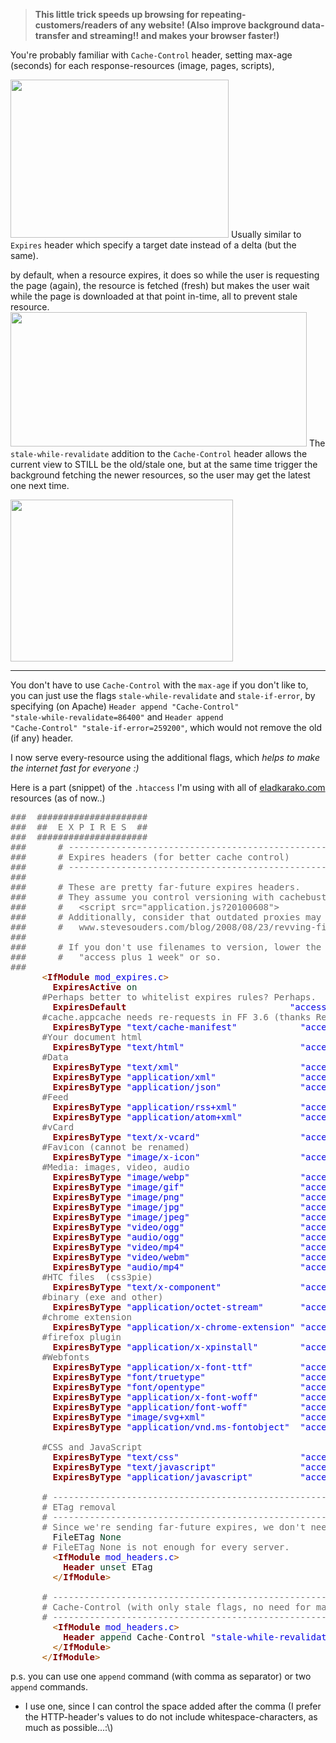 <blockquote><strong>
This little trick speeds up browsing for repeating-customers/readers of any website!
(Also improve background data-transfer and streaming!! and makes your browser faster!)
</strong></blockquote>

You're probably familiar with <code>Cache-Control</code> header, setting max-age (seconds) for each response-resources (image, pages, scripts),

<img src="https://icompile.eladkarako.com/_uploads/2016/12/icompile.eladkarako.com_http_request.png" alt="" width="349" height="253"/> 
Usually similar to <code>Expires</code> header which specify a target date instead of a delta (but the same).

by default, when a resource expires, it does so while the user is requesting the page (again),
the resource is fetched (fresh) but makes the user wait while the page is downloaded at that point in-time,
all to prevent stale resource.
<img src="https://icompile.eladkarako.com/_uploads/2016/12/icompile.eladkarako.com_http_cache_control.png" alt="" width="474" height="215"/>
The <code>stale-while-revalidate</code> addition to the <code>Cache-Control</code> header allows the current view to STILL be the old/stale one, but at the same time trigger the background fetching the newer resources,
so the user may get the latest one next time.

<img src="https://icompile.eladkarako.com/_uploads/2016/12/icompile.eladkarako.com_http_cache_control_highlight.png" alt="" width="356" height="259" />

<!--more-->
<hr/>

You don't have to use <code>Cache-Control</code> with the <code>max-age</code> if you don't like to,
you can just use the flags <code>stale-while-revalidate</code> and <code>stale-if-error</code>,
by specifying (on Apache) <code>Header append "Cache-Control" "stale-while-revalidate=86400"</code> and <code>Header append "Cache-Control" "stale-if-error=259200"</code>,
which would not remove the old (if any) header.

I now serve every-resource using the additional flags, which <em>helps to make the internet fast for everyone :)</em>

Here is a part (snippet) of the <code>.htaccess</code> I'm using with all of <a href="https://eladkarako.com" target="_blank">eladkarako.com</a> resources (as of now..)

<pre><span style='color:#696969; '>###  #####################</span>
<span style='color:#696969; '>###  ##  E X P I R E S  ##</span>
<span style='color:#696969; '>###  #####################</span>
<span style='color:#696969; '>###      # ----------------------------------------------------------------------</span>
<span style='color:#696969; '>###      # Expires headers (for better cache control)</span>
<span style='color:#696969; '>###      # ----------------------------------------------------------------------</span>
<span style='color:#696969; '>###  </span>
<span style='color:#696969; '>###      # These are pretty far-future expires headers.</span>
<span style='color:#696969; '>###      # They assume you control versioning with cachebusting query params like</span>
<span style='color:#696969; '>###      #   &lt;script src="application.js?20100608"&gt;</span>
<span style='color:#696969; '>###      # Additionally, consider that outdated proxies may miscache </span>
<span style='color:#696969; '>###      #   www.stevesouders.com/blog/2008/08/23/revving-filenames-dont-use-querystring/</span>
<span style='color:#696969; '>###  </span>
<span style='color:#696969; '>###      # If you don't use filenames to version, lower the CSS  and JS to something like</span>
<span style='color:#696969; '>###      #   "access plus 1 week" or so.</span>
<span style='color:#696969; '>###  </span>
      <span style='color:#a65700; '>&lt;</span><span style='color:#800000; font-weight:bold; '>IfModule</span> <span style='color:#0000e6; '>mod_expires.c</span><span style='color:#a65700; '>&gt;</span>
        <span style='color:#800000; font-weight:bold; '>ExpiresActive</span> <span style='color:#074726; '>on</span>
<span style='color:#696969; '>&#xa0;&#xa0;&#xa0;&#xa0;&#xa0;&#xa0;#Perhaps better to whitelist expires rules? Perhaps.</span>
        <span style='color:#800000; font-weight:bold; '>ExpiresDefault</span>                               <span style='color:#0000e6; '>"access plus 1 month"</span>
<span style='color:#696969; '>&#xa0;&#xa0;&#xa0;&#xa0;&#xa0;&#xa0;#cache.appcache needs re-requests in FF 3.6 (thanks Remy ~Introducing HTML5)</span>
        <span style='color:#800000; font-weight:bold; '>ExpiresByType</span> <span style='color:#0000e6; '>"text/cache-manifest"</span>            <span style='color:#0000e6; '>"access plus 0 seconds"</span>
<span style='color:#696969; '>&#xa0;&#xa0;&#xa0;&#xa0;&#xa0;&#xa0;#Your document html </span>
        <span style='color:#800000; font-weight:bold; '>ExpiresByType</span> <span style='color:#0000e6; '>"text/html"</span>                      <span style='color:#0000e6; '>"access plus 2 minutes"</span>
<span style='color:#696969; '>&#xa0;&#xa0;&#xa0;&#xa0;&#xa0;&#xa0;#Data</span>
        <span style='color:#800000; font-weight:bold; '>ExpiresByType</span> <span style='color:#0000e6; '>"text/xml"</span>                       <span style='color:#0000e6; '>"access plus 2 minutes"</span>
        <span style='color:#800000; font-weight:bold; '>ExpiresByType</span> <span style='color:#0000e6; '>"application/xml"</span>                <span style='color:#0000e6; '>"access plus 2 minutes"</span>
        <span style='color:#800000; font-weight:bold; '>ExpiresByType</span> <span style='color:#0000e6; '>"application/json"</span>               <span style='color:#0000e6; '>"access plus 2 minutes"</span>
<span style='color:#696969; '>&#xa0;&#xa0;&#xa0;&#xa0;&#xa0;&#xa0;#Feed</span>
        <span style='color:#800000; font-weight:bold; '>ExpiresByType</span> <span style='color:#0000e6; '>"application/rss+xml"</span>            <span style='color:#0000e6; '>"access plus 2 minutes"</span>
        <span style='color:#800000; font-weight:bold; '>ExpiresByType</span> <span style='color:#0000e6; '>"application/atom+xml"</span>           <span style='color:#0000e6; '>"access plus 2 minutes"</span>
<span style='color:#696969; '>&#xa0;&#xa0;&#xa0;&#xa0;&#xa0;&#xa0;#vCard</span>
        <span style='color:#800000; font-weight:bold; '>ExpiresByType</span> <span style='color:#0000e6; '>"text/x-vcard"</span>                   <span style='color:#0000e6; '>"access plus 2 minutes"</span>
<span style='color:#696969; '>&#xa0;&#xa0;&#xa0;&#xa0;&#xa0;&#xa0;#Favicon (cannot be renamed)</span>
        <span style='color:#800000; font-weight:bold; '>ExpiresByType</span> <span style='color:#0000e6; '>"image/x-icon"</span>                   <span style='color:#0000e6; '>"access plus 1 year"</span>
<span style='color:#696969; '>&#xa0;&#xa0;&#xa0;&#xa0;&#xa0;&#xa0;#Media: images, video, audio</span>
        <span style='color:#800000; font-weight:bold; '>ExpiresByType</span> <span style='color:#0000e6; '>"image/webp"</span>                     <span style='color:#0000e6; '>"access plus 2 months"</span>
        <span style='color:#800000; font-weight:bold; '>ExpiresByType</span> <span style='color:#0000e6; '>"image/gif"</span>                      <span style='color:#0000e6; '>"access plus 2 months"</span>
        <span style='color:#800000; font-weight:bold; '>ExpiresByType</span> <span style='color:#0000e6; '>"image/png"</span>                      <span style='color:#0000e6; '>"access plus 2 months"</span>
        <span style='color:#800000; font-weight:bold; '>ExpiresByType</span> <span style='color:#0000e6; '>"image/jpg"</span>                      <span style='color:#0000e6; '>"access plus 2 months"</span>
        <span style='color:#800000; font-weight:bold; '>ExpiresByType</span> <span style='color:#0000e6; '>"image/jpeg"</span>                     <span style='color:#0000e6; '>"access plus 2 months"</span>
        <span style='color:#800000; font-weight:bold; '>ExpiresByType</span> <span style='color:#0000e6; '>"video/ogg"</span>                      <span style='color:#0000e6; '>"access plus 2 months"</span>
        <span style='color:#800000; font-weight:bold; '>ExpiresByType</span> <span style='color:#0000e6; '>"audio/ogg"</span>                      <span style='color:#0000e6; '>"access plus 2 months"</span>
        <span style='color:#800000; font-weight:bold; '>ExpiresByType</span> <span style='color:#0000e6; '>"video/mp4"</span>                      <span style='color:#0000e6; '>"access plus 2 months"</span>
        <span style='color:#800000; font-weight:bold; '>ExpiresByType</span> <span style='color:#0000e6; '>"video/webm"</span>                     <span style='color:#0000e6; '>"access plus 2 months"</span>
        <span style='color:#800000; font-weight:bold; '>ExpiresByType</span> <span style='color:#0000e6; '>"audio/mp4"</span>                      <span style='color:#0000e6; '>"access plus 2 months"</span>
<span style='color:#696969; '>&#xa0;&#xa0;&#xa0;&#xa0;&#xa0;&#xa0;#HTC files  (css3pie)</span>
        <span style='color:#800000; font-weight:bold; '>ExpiresByType</span> <span style='color:#0000e6; '>"text/x-component"</span>               <span style='color:#0000e6; '>"access plus 2 months"</span>
<span style='color:#696969; '>&#xa0;&#xa0;&#xa0;&#xa0;&#xa0;&#xa0;#binary (exe and other)</span>
        <span style='color:#800000; font-weight:bold; '>ExpiresByType</span> <span style='color:#0000e6; '>"application/octet-stream"</span>       <span style='color:#0000e6; '>"access plus 1 year"</span>
<span style='color:#696969; '>&#xa0;&#xa0;&#xa0;&#xa0;&#xa0;&#xa0;#chrome extension</span>
        <span style='color:#800000; font-weight:bold; '>ExpiresByType</span> <span style='color:#0000e6; '>"application/x-chrome-extension"</span> <span style='color:#0000e6; '>"access plus 1 year"</span>
<span style='color:#696969; '>&#xa0;&#xa0;&#xa0;&#xa0;&#xa0;&#xa0;#firefox plugin</span>
        <span style='color:#800000; font-weight:bold; '>ExpiresByType</span> <span style='color:#0000e6; '>"application/x-xpinstall"</span>        <span style='color:#0000e6; '>"access plus 1 year"</span>
<span style='color:#696969; '>&#xa0;&#xa0;&#xa0;&#xa0;&#xa0;&#xa0;#Webfonts</span>
        <span style='color:#800000; font-weight:bold; '>ExpiresByType</span> <span style='color:#0000e6; '>"application/x-font-ttf"</span>         <span style='color:#0000e6; '>"access plus 1 year"</span>
        <span style='color:#800000; font-weight:bold; '>ExpiresByType</span> <span style='color:#0000e6; '>"font/truetype"</span>                  <span style='color:#0000e6; '>"access plus 1 year"</span>
        <span style='color:#800000; font-weight:bold; '>ExpiresByType</span> <span style='color:#0000e6; '>"font/opentype"</span>                  <span style='color:#0000e6; '>"access plus 1 year"</span>
        <span style='color:#800000; font-weight:bold; '>ExpiresByType</span> <span style='color:#0000e6; '>"application/x-font-woff"</span>        <span style='color:#0000e6; '>"access plus 1 year"</span>
        <span style='color:#800000; font-weight:bold; '>ExpiresByType</span> <span style='color:#0000e6; '>"application/font-woff"</span>          <span style='color:#0000e6; '>"access plus 1 year"</span>
        <span style='color:#800000; font-weight:bold; '>ExpiresByType</span> <span style='color:#0000e6; '>"image/svg+xml"</span>                  <span style='color:#0000e6; '>"access plus 1 year"</span>
        <span style='color:#800000; font-weight:bold; '>ExpiresByType</span> <span style='color:#0000e6; '>"application/vnd.ms-fontobject"</span>  <span style='color:#0000e6; '>"access plus 1 year"</span>

<span style='color:#696969; '>&#xa0;&#xa0;&#xa0;&#xa0;&#xa0;&#xa0;#CSS and JavaScript</span>
        <span style='color:#800000; font-weight:bold; '>ExpiresByType</span> <span style='color:#0000e6; '>"text/css"</span>                       <span style='color:#0000e6; '>"access plus 1 year"</span>
        <span style='color:#800000; font-weight:bold; '>ExpiresByType</span> <span style='color:#0000e6; '>"text/javascript"</span>                <span style='color:#0000e6; '>"access plus 1 year"</span>
        <span style='color:#800000; font-weight:bold; '>ExpiresByType</span> <span style='color:#0000e6; '>"application/javascript"</span>         <span style='color:#0000e6; '>"access plus 1 year"</span>

<span style='color:#696969; '>&#xa0;&#xa0;&#xa0;&#xa0;&#xa0;&#xa0;# ----------------------------------------------------------------------</span>
<span style='color:#696969; '>&#xa0;&#xa0;&#xa0;&#xa0;&#xa0;&#xa0;# ETag removal</span>
<span style='color:#696969; '>&#xa0;&#xa0;&#xa0;&#xa0;&#xa0;&#xa0;# ----------------------------------------------------------------------</span>
<span style='color:#696969; '>&#xa0;&#xa0;&#xa0;&#xa0;&#xa0;&#xa0;# Since we're sending far-future expires, we don't need ETags for static content. developer.yahoo.com/performance/rules.html#etags</span>
        FileETag <span style='color:#074726; '>None</span>
<span style='color:#696969; '>&#xa0;&#xa0;&#xa0;&#xa0;&#xa0;&#xa0;# FileETag None is not enough for every server.</span>
        <span style='color:#a65700; '>&lt;</span><span style='color:#800000; font-weight:bold; '>IfModule</span> <span style='color:#0000e6; '>mod_headers.c</span><span style='color:#a65700; '>&gt;</span>
          <span style='color:#800000; font-weight:bold; '>Header</span> <span style='color:#074726; '>unset</span> ETag
        <span style='color:#a65700; '>&lt;/</span><span style='color:#800000; font-weight:bold; '>IfModule</span><span style='color:#a65700; '>&gt;</span>
    
<span style='color:#696969; '>&#xa0;&#xa0;&#xa0;&#xa0;&#xa0;&#xa0;# ----------------------------------------------------------------------</span>
<span style='color:#696969; '>&#xa0;&#xa0;&#xa0;&#xa0;&#xa0;&#xa0;# Cache-Control (with only stale flags, no need for max-age.. for now..)</span>
<span style='color:#696969; '>&#xa0;&#xa0;&#xa0;&#xa0;&#xa0;&#xa0;# ----------------------------------------------------------------------</span>
        <span style='color:#a65700; '>&lt;</span><span style='color:#800000; font-weight:bold; '>IfModule</span> <span style='color:#0000e6; '>mod_headers.c</span><span style='color:#a65700; '>&gt;</span>
          <span style='color:#800000; font-weight:bold; '>Header</span> <span style='color:#074726; '>append</span> Cache<span style='color:#808030; '>-</span>Control <span style='color:#0000e6; '>"stale-while-revalidate=86400,stale-if-error=259200"</span>
        <span style='color:#a65700; '>&lt;/</span><span style='color:#800000; font-weight:bold; '>IfModule</span><span style='color:#a65700; '>&gt;</span>
      <span style='color:#a65700; '>&lt;/</span><span style='color:#800000; font-weight:bold; '>IfModule</span><span style='color:#a65700; '>&gt;</span>
</pre>

p.s. you can use one <code>append</code> command (with comma as separator) or two <code>append</code> commands.
- I use one, since I can control the space added after the comma (I prefer the HTTP-header's values to do not include whitespace-characters, as much as possible...:\\)
